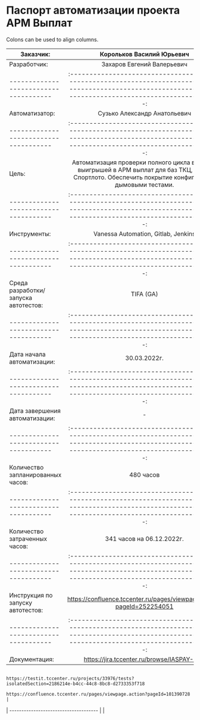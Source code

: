 # Паспорт автоматизации проекта АРМ Выплат

Colons can be used to align columns.

| Заказчик:                             | Корольков Василий Юрьевич                                                                                                                                     |
| ------------------------------------- |:-------------------------------------------------------------------------------------------------------------------------------------------------------------:|
| Разработчик:                          | Захаров Евгений Валерьевич                                                                                                                                    |
| ------------------------------------- |:-------------------------------------------------------------------------------------------------------------------------------------------------------------:|
| Автоматизатор:                        | Сузько Александр Анатольевич                                                                                                                                  |
| ------------------------------------- |:-------------------------------------------------------------------------------------------------------------------------------------------------------------:|
| Цель:                                 | Автоматизация проверки полного цикла выплаты выигрышей в АРМ выплат для баз ТКЦ, ГСЛ и Спортлото. Обеспечить покрытие конфигурации дымовыми тестами.          |
| ------------------------------------- |:-------------------------------------------------------------------------------------------------------------------------------------------------------------:|
| Инструменты:                          | Vanessa Automation, Gitlab, Jenkins                                                                                                                           |
| ------------------------------------- |:-------------------------------------------------------------------------------------------------------------------------------------------------------------:|
| Среда разработки/запуска автотестов:  | TIFA (GA)                                                                                                                                                     |
| ------------------------------------- |:-------------------------------------------------------------------------------------------------------------------------------------------------------------:|
| Дата начала автоматизации:            | 30.03.2022г.                                                                                                                                                  |
| ------------------------------------- |:-------------------------------------------------------------------------------------------------------------------------------------------------------------:|
| Дата завершения автоматизации:        | -                                                                                                                                                             |
| ------------------------------------- |:-------------------------------------------------------------------------------------------------------------------------------------------------------------:|
| Количество запланированных часов:     | 480 часов                                                                                                                                                     |
| ------------------------------------- |:-------------------------------------------------------------------------------------------------------------------------------------------------------------:|
| Количество затраченных часов:         | 341 часов на 06.12.2022г.                                                                                                                                     |
| ------------------------------------- |:-------------------------------------------------------------------------------------------------------------------------------------------------------------:|
| Инструкция по запуску автотестов:     | https://confluence.tccenter.ru/pages/viewpage.action?pageId=252254051                                                                                         |
| ------------------------------------- |:-------------------------------------------------------------------------------------------------------------------------------------------------------------:|
| Документация:                         | https://jira.tccenter.ru/browse/IASPAY-280 
                                            https://testit.tccenter.ru/projects/33976/tests?isolatedSection=2186214e-b4cc-44c8-8bc8-d2733353f718 
                                            https://confluence.tccenter.ru/pages/viewpage.action?pageId=101390728                                                                                       |
| ------------------------------------- |                                                                                                                                                               |
